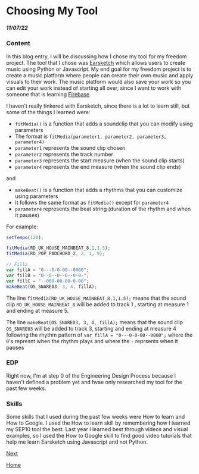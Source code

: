 # Choosing My Tool
##### 11/07/22

### Content

In this blog entry, I will be discussing how I chose my tool for my freedom project. The tool that I chose was [Earsketch](https://earsketch.gatech.edu/landing/#/learn) which allows users to create music using Python or Javascript. My end goal for my freedom project is to create a music platform where people can create their own music and apply visuals to their work. The music platform would also save your work so you can edit your work instead of starting all over, since I want to work with someone that is learning [Firebase](https://firebase.google.com/).

I haven't really tinkered with Earsketch, since there is a lot to learn still, but some of the things I learned were:

* `fitMedia()` is a function that adds a soundclip that you can modify using parameters
* The format is `fitMedia(parameter1, parameter2, parameter3, parameter4)`
* `parameter1` represents the sound clip chosen
* `parameter2` represents the track number
* `parameter3` represents the start measure (when the sound clip starts)
* `parameter4` represents the end measure (when the sound clip ends)

and

* `makeBeat()` is a function that adds a rhythms that you can customize using parameters
* It follows the same format as `fitMedia()` except for `parameter4`
* `parameter4` represents the beat string (duration of the rhythm and when it pauses)

For example:

```js
setTempo(120);

fitMedia(RD_UK_HOUSE_MAINBEAT_8,1,1,5);
fitMedia(RD_POP_PADCHORD_2, 2, 1, 9);

// Fills
var fillA = "0---0-0-00--0000";
var fillB = "0--0--0--0--0-0-";
var fillC = "--000-00-00-0-00";
makeBeat(OS_SNARE03, 3, 4, fillA);
```

The line `fitMedia(RD_UK_HOUSE_MAINBEAT_8,1,1,5);` means that the sound clip `RD_UK_HOUSE_MAINBEAT_8` will be added to track 1 , starting at measure 1 and ending at measure 5.

The line `makeBeat(OS_SNARE03, 3, 4, fillA);` means that the sound clip `OS_SNARE03` will be added to track 3, starting and ending at measure 4 following the rhythm pattern of `var fillA = "0---0-0-00--0000";` where the `0`'s represnt when the rhythm plays and where the `-` reprsents when it pauses

### EDP

Right now, I'm at step 0 of the Engineering Design Process because I haven't defined a problem yet and hvae only researched my tool for the past few weeks.

### Skills

Some skills that I used during the past few weeks were How to learn and How to Google. I used the How to learn skill by remembering how I learned my SEP10 tool the best. Last year I learned best through videos and visual examples, so I used the How to Google skill to find good video tutorials that help me learn Earsketch using Javascript and not Python.

[Next](entry02.md)

[Home](../README.md)